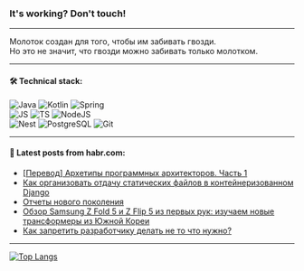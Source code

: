 ### It's working? Don't touch!

---
Молоток создан для того, чтобы им забивать гвозди. <br>
Но это не значит, что гвозди можно забивать только молотком.

---

#### 🛠️ Technical stack:

![Java](https://img.shields.io/badge/Java-informational?logo=Oracle&style=flat&logoColor=white&color=FF4500)
![Kotlin](https://img.shields.io/badge/Kotlin-informational?logo=Kotlin&style=flat&logoColor=white&color=774D97)
![Spring](https://img.shields.io/badge/SpringBoot-informational?logo=SpringBoot&style=flat&logoColor=white&color=6DB33F) <br>
![JS](https://img.shields.io/badge/JS-informational?logo=javaScript&style=flat&logoColor=black&color=F7Df1E)
![TS](https://img.shields.io/badge/TypeScript-informational?logo=typeScript&style=flat&logoColor=black&color=0667A8)
![NodeJS](https://img.shields.io/badge/NodeJS-informational?logo=node.js&style=flat&logoColor=white&color=70A760) <br>
![Nest](https://img.shields.io/badge/NestJS-informational?logo=NestJS&style=flat&logoColor=white&color=E0234E)
![PostgreSQL](https://img.shields.io/badge/PostgreSQL-informational?logo=PostgreSQL&style=flat&logoColor=white&color=DAA520)
![Git](https://img.shields.io/badge/Git-informational?logo=git&style=flat&logoColor=white&color=778899)

___

#### 💬 Latest posts from habr.com:

<!-- BLOG-POST-LIST:START -->
- [[Перевод] Архетипы программных архитекторов. Часть 1](https://habr.com/ru/companies/wunderfund/articles/755890/?utm_source=habrahabr&utm_medium=rss&utm_campaign=755890)
- [Как организовать отдачу статических файлов в контейнеризованном Django](https://habr.com/ru/companies/yandex_praktikum/articles/755470/?utm_source=habrahabr&utm_medium=rss&utm_campaign=755470)
- [Отчеты нового поколения](https://habr.com/ru/companies/securityvison/articles/755868/?utm_source=habrahabr&utm_medium=rss&utm_campaign=755868)
- [Обзор Samsung Z Fold 5 и Z Flip 5 из первых рук: изучаем новые трансформеры из Южной Кореи](https://habr.com/ru/companies/ru_mts/articles/755858/?utm_source=habrahabr&utm_medium=rss&utm_campaign=755858)
- [Как запретить разработчику делать не то что нужно?](https://habr.com/ru/companies/nordclan/articles/755852/?utm_source=habrahabr&utm_medium=rss&utm_campaign=755852)
<!-- BLOG-POST-LIST:END -->

---
[![Top Langs](https://github-readme-stats-git-master-advtsetting-gmailcom.vercel.app/api/top-langs/?username=zloylis&langs_count=10&hide_title=false&title_color=e6edf3&size_weight=0.5&count_weight=0.5&layout=compact&hide_border=true&theme=dracula)](https://github.com/zloylis)

<!-- ![GitHub stats](https://github-readme-stats-git-master-advtsetting-gmailcom.vercel.app/api?username=zloylis&show_icons=true&hide_border=true&theme=dracula&hide_title=true&include_all_commits=true&count_private=true&hide=contribs&hide_rank=true) -->
